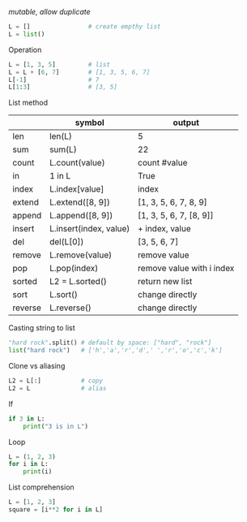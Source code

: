 *mutable, allow duplicate*
```python
L = []                # create empthy list
L = list()
```

Operation
```python
L = [1, 3, 5]         # list
L = L + [6, 7]        # [1, 3, 5, 6, 7]
L[-1]                 # 7
L[1:3]                # [3, 5]
```

List method

|         | symbol                 | output                    |
| ------- | ---------------------- | ------------------------- |
| len     | len(L)                 | 5                         |
| sum     | sum(L)                 | 22                        |
| count   | L.count(value)         | count #value              |
| in      | 1 in L                 | True                      |
| index   | L.index[value]         | index                     |
| extend  | L.extend([8, 9])       | [1, 3, 5, 6, 7, 8, 9]     |
| append  | L.append([8, 9])       | [1, 3, 5, 6, 7, [8, 9]]   |
| insert  | L.insert(index, value) | + index, value            |
| del     | del(L[0])              | [3, 5, 6, 7]              |
| remove  | L.remove(value)        | remove value              |
| pop     | L.pop(index)           | remove value with i index |
| sorted  | L2 = L.sorted()        | return new list           |
| sort    | L.sort()               | change directly           |
| reverse | L.reverse()            | change directly           |





Casting string to list
```python
"hard rock".split() # default by space: ["hard", "rock"]
list("hard rock")   # ['h','a','r','d',' ','r','o','c','k']
```

Clone vs aliasing
```python
L2 = L[:]           # copy
L2 = L              # alias
```

If
```python
if 3 in L:
	print("3 is in L")
```

Loop
```python
L = (1, 2, 3)
for i in L:
	print(i)
```

List comprehension
```python
L = [1, 2, 3]
square = [i**2 for i in L]
```


